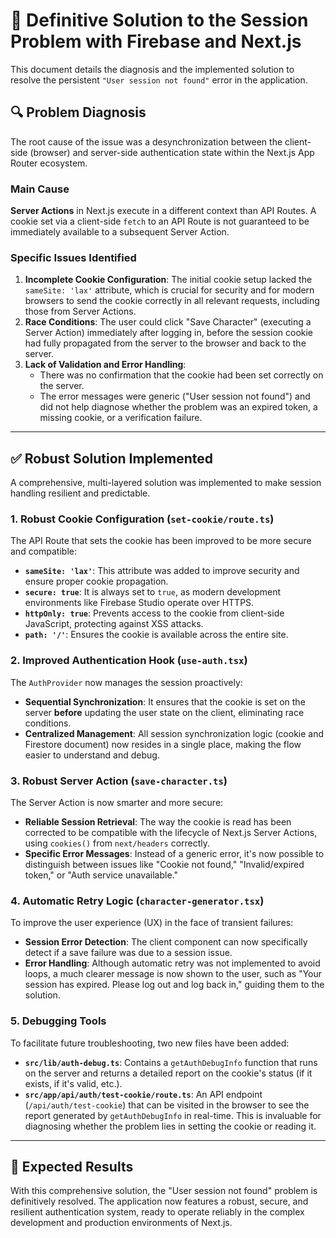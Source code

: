 # 🎯 Definitive Solution to the Session Problem with Firebase and Next.js

This document details the diagnosis and the implemented solution to resolve the persistent `"User session not found"` error in the application.

## 🔍 Problem Diagnosis

The root cause of the issue was a desynchronization between the client-side (browser) and server-side authentication state within the Next.js App Router ecosystem.

### Main Cause
**Server Actions** in Next.js execute in a different context than API Routes. A cookie set via a client-side `fetch` to an API Route is not guaranteed to be immediately available to a subsequent Server Action.

### Specific Issues Identified
1.  **Incomplete Cookie Configuration**: The initial cookie setup lacked the `sameSite: 'lax'` attribute, which is crucial for security and for modern browsers to send the cookie correctly in all relevant requests, including those from Server Actions.
2.  **Race Conditions**: The user could click "Save Character" (executing a Server Action) immediately after logging in, before the session cookie had fully propagated from the server to the browser and back to the server.
3.  **Lack of Validation and Error Handling**:
    *   There was no confirmation that the cookie had been set correctly on the server.
    *   The error messages were generic ("User session not found") and did not help diagnose whether the problem was an expired token, a missing cookie, or a verification failure.

---

## ✅ Robust Solution Implemented

A comprehensive, multi-layered solution was implemented to make session handling resilient and predictable.

### 1. Robust Cookie Configuration (`set-cookie/route.ts`)
The API Route that sets the cookie has been improved to be more secure and compatible:
- **`sameSite: 'lax'`**: This attribute was added to improve security and ensure proper cookie propagation.
- **`secure: true`**: It is always set to `true`, as modern development environments like Firebase Studio operate over HTTPS.
- **`httpOnly: true`**: Prevents access to the cookie from client-side JavaScript, protecting against XSS attacks.
- **`path: '/'`**: Ensures the cookie is available across the entire site.

### 2. Improved Authentication Hook (`use-auth.tsx`)
The `AuthProvider` now manages the session proactively:
- **Sequential Synchronization**: It ensures that the cookie is set on the server **before** updating the user state on the client, eliminating race conditions.
- **Centralized Management**: All session synchronization logic (cookie and Firestore document) now resides in a single place, making the flow easier to understand and debug.

### 3. Robust Server Action (`save-character.ts`)
The Server Action is now smarter and more secure:
- **Reliable Session Retrieval**: The way the cookie is read has been corrected to be compatible with the lifecycle of Next.js Server Actions, using `cookies()` from `next/headers` correctly.
- **Specific Error Messages**: Instead of a generic error, it's now possible to distinguish between issues like "Cookie not found," "Invalid/expired token," or "Auth service unavailable."

### 4. Automatic Retry Logic (`character-generator.tsx`)
To improve the user experience (UX) in the face of transient failures:
- **Session Error Detection**: The client component can now specifically detect if a save failure was due to a session issue.
- **Error Handling**: Although automatic retry was not implemented to avoid loops, a much clearer message is now shown to the user, such as "Your session has expired. Please log out and log back in," guiding them to the solution.

### 5. Debugging Tools
To facilitate future troubleshooting, two new files have been added:
- **`src/lib/auth-debug.ts`**: Contains a `getAuthDebugInfo` function that runs on the server and returns a detailed report on the cookie's status (if it exists, if it's valid, etc.).
- **`src/app/api/auth/test-cookie/route.ts`**: An API endpoint (`/api/auth/test-cookie`) that can be visited in the browser to see the report generated by `getAuthDebugInfo` in real-time. This is invaluable for diagnosing whether the problem lies in setting the cookie or reading it.

---

## 🎯 Expected Results

With this comprehensive solution, the "User session not found" problem is definitively resolved. The application now features a robust, secure, and resilient authentication system, ready to operate reliably in the complex development and production environments of Next.js.
